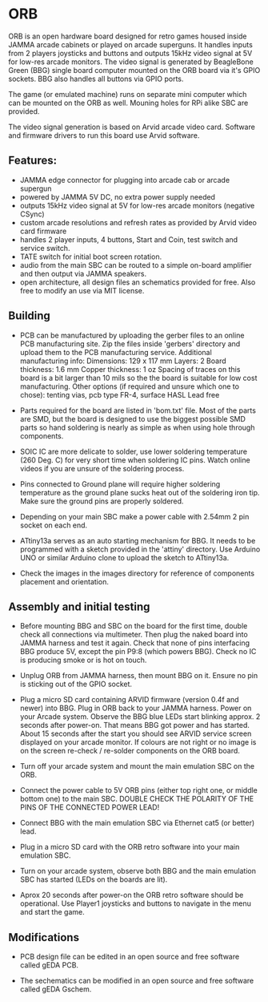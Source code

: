 # ORB

ORB is an open hardware board designed for retro games housed inside
JAMMA arcade cabinets or played on arcade superguns. It handles inputs from
2 players joysticks and buttons and outputs 15kHz video signal at 5V for
low-res arcade monitors. The video signal is generated by BeagleBone
Green (BBG) single board computer mounted on the ORB board via it's GPIO sockets.
BBG also handles all buttons via GPIO ports.

The game (or emulated machine) runs on separate mini computer which can be
mounted on the ORB as well. Mouning holes for RPi alike SBC are provided.

The video signal generation is based on Arvid arcade video card. Software
and firmware drivers to run this board use Arvid software.

Features:
----------
* JAMMA edge connector for plugging into arcade cab or arcade supergun
* powered by JAMMA 5V DC, no extra power supply needed
* outputs 15kHz video signal at 5V for low-res arcade monitors (negative CSync)
* custom arcade resolutions and refresh rates as provided by Arvid video card
  firmware
* handles 2 player inputs, 4 buttons, Start and Coin, test switch and service
  switch.
* TATE switch for initial boot screen rotation.
* audio from the main SBC can be routed to a simple on-board amplifier and
  then output via JAMMA speakers.
* open architecture, all design files an schematics provided for free.
  Also free to modify an use via MIT license.

Building
------------
* PCB can be manufactured by uploading the gerber files to an online
  PCB manufacturing site. Zip the files inside 'gerbers' directory and
  upload them to the PCB manufacturing service. Additional manufacturing info:
  Dimensions: 129 x 117 mm
  Layers: 2
  Board thickness: 1.6 mm
  Copper thickness: 1 oz
  Spacing of traces on this board is a bit larger than 10 mils so the
  the board is suitable for low cost manufacturing.
  Other options (if required and unsure which one to chose): tenting vias,
  pcb type FR-4, surface HASL Lead free

* Parts required for the board are listed in 'bom.txt' file. Most of the parts
  are SMD, but the board is designed to use the biggest possible SMD parts
  so hand soldering is nearly as simple as when using hole through components.

* SOIC IC are more delicate to solder, use lower soldering temperature (260 Deg. C)
  for very short time when soldering IC pins. Watch online videos if you are unsure
  of the soldering process.

* Pins connected to Ground plane will require higher soldering temperature as the
  ground plane sucks heat out of the soldering iron tip. Make sure the ground
  pins are properly soldered.

* Depending on your main SBC make a power cable with 2.54mm 2 pin socket
  on each end.

* ATtiny13a serves as an auto starting mechanism for BBG. It needs to be programmed
  with a sketch provided in the 'attiny' directory. Use Arduino UNO or similar
  Arduino clone to upload the sketch to ATtiny13a.

* Check the images in the images directory for reference of components placement 
  and orientation.

Assembly and initial testing
------------------------------
* Before mounting BBG and SBC on the board for the first time, double check all
  connections via multimeter. Then plug the naked board into JAMMA harness
  and test it again. Check that none of pins interfacing BBG produce 5V,
  except the pin P9:8 (which powers BBG). Check no IC is producing smoke or is
  hot on touch.

* Unplug ORB from JAMMA harness, then mount BBG on it. Ensure no pin is sticking
  out of the GPIO socket.

* Plug a micro SD card containing ARVID firmware (version 0.4f and newer) into
  BBG. Plug in ORB back to your JAMMA harness. Power on your Arcade system.
  Observe the BBG blue LEDs start blinking approx. 2 seconds after power-on.
  That means BBG got power and has started. About 15 seconds after the start you
  should see ARVID service screen displayed on your arcade monitor. If colours
  are not right or no image is on the screen re-check / re-solder components
  on the ORB board.

* Turn off your arcade system and mount the main emulation SBC on the ORB.

* Connect the power cable to 5V ORB pins (either top right one, or middle bottom one)
  to the main SBC. DOUBLE CHECK THE POLARITY OF THE PINS OF THE CONNECTED POWER LEAD!

* Connect BBG with the main emulation SBC via Ethernet cat5 (or better) lead.

* Plug in a micro SD card with the ORB retro software into your main emulation SBC.

* Turn on your arcade system, observe both BBG and the main emulation SBC has started
  (LEDs on the boards are lit).

* Aprox 20 seconds after power-on the ORB retro software should be operational.
  Use Player1 joysticks and buttons to navigate in the menu and start the game.


Modifications
-------------
* PCB design file can be edited in an open source and free software called gEDA PCB.

* The sechematics can be modified in an open source and free software called gEDA Gschem.
